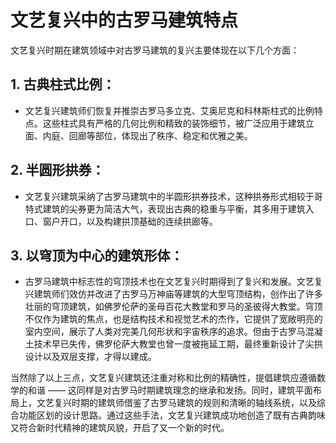 # 文艺复兴中的古罗马建筑特点
文艺复兴时期在建筑领域中对古罗马建筑的复兴主要体现在以下几个方面：

## 1. **古典柱式比例**：
   - 文艺复兴建筑师们恢复并推崇古罗马多立克、艾奥尼克和科林斯柱式的比例特点。这些柱式具有严格的几何比例和精致的装饰细节，被广泛应用于建筑立面、内庭、回廊等部位，体现出了秩序、稳定和优雅之美。

## 2. **半圆形拱券**：
   - 文艺复兴建筑采纳了古罗马建筑中的半圆形拱券技术，这种拱券形式相较于哥特式建筑的尖券更为简洁大气，表现出古典的稳重与平衡，其多用于建筑入口、窗户开口，以及构建拱顶基础的连续拱廊等。

## 3. **以穹顶为中心的建筑形体**：
   - 古罗马建筑中标志性的穹顶技术也在文艺复兴时期得到了复兴和发展。文艺复兴建筑师们效仿并改进了古罗马万神庙等建筑的大型穹顶结构，创作出了许多壮丽的穹顶建筑，如佛罗伦萨的圣母百花大教堂和罗马的圣彼得大教堂。穹顶不仅作为建筑的焦点，也是结构技术和视觉艺术的杰作，它提供了宽敞明亮的室内空间，展示了人类对完美几何形状和宇宙秩序的追求。但由于古罗马混凝土技术早已失传，佛罗伦萨大教堂也曾一度被拖延工期，最终重新设计了尖拱设计以及双层支撑，才得以建成。

当然除了以上三点，文艺复兴建筑还注重对称和比例的精确性，提倡建筑应遵循数学的和谐 —— 这同样是对古罗马时期建筑理念的继承和发扬。同时，建筑平面布局上，文艺复兴时期的建筑师借鉴了古罗马建筑的规则和清晰的轴线系统，以及综合功能区划的设计思路。通过这些手法，文艺复兴建筑成功地创造了既有古典韵味又符合新时代精神的建筑风貌，开启了又一个新的时代。 
